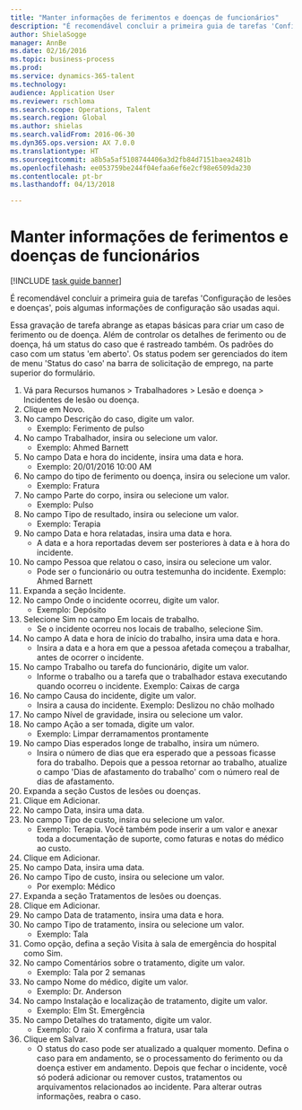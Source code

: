 ```yaml
--- 
title: "Manter informações de ferimentos e doenças de funcionários"
description: "É recomendável concluir a primeira guia de tarefas 'Configuração de lesões e doenças', pois algumas informações de configuração são usadas aqui."
author: ShielaSogge
manager: AnnBe
ms.date: 02/16/2016
ms.topic: business-process
ms.prod: 
ms.service: dynamics-365-talent
ms.technology: 
audience: Application User
ms.reviewer: rschloma
ms.search.scope: Operations, Talent
ms.search.region: Global
ms.author: shielas
ms.search.validFrom: 2016-06-30
ms.dyn365.ops.version: AX 7.0.0
ms.translationtype: HT
ms.sourcegitcommit: a8b5a5af5108744406a3d2fb84d7151baea2481b
ms.openlocfilehash: ee053759be244f04efaa6ef6e2cf98e6509da230
ms.contentlocale: pt-br
ms.lasthandoff: 04/13/2018

---
```

# <a name="maintain-employee-injury-and-illness-information"></a>Manter informações de ferimentos e doenças de funcionários

[!INCLUDE [task guide banner](../../includes/task-guide-banner.md)]

É recomendável concluir a primeira guia de tarefas 'Configuração de lesões e doenças', pois algumas informações de configuração são usadas aqui. 



Essa gravação de tarefa abrange as etapas básicas para criar um caso de ferimento ou de doença. Além de controlar os detalhes de ferimento ou de doença, há um status do caso que é rastreado também.  Os padrões do caso com um status 'em aberto'.  Os status podem ser gerenciados do item de menu 'Status do caso' na barra de solicitação de emprego, na parte superior do formulário.

1. Vá para Recursos humanos > Trabalhadores > Lesão e doença > Incidentes de lesão ou doença.
2. Clique em Novo.
3. No campo Descrição do caso, digite um valor.
    * Exemplo: Ferimento de pulso  
4. No campo Trabalhador, insira ou selecione um valor.
    * Exemplo: Ahmed Barnett  
5. No campo Data e hora do incidente, insira uma data e hora.
    * Exemplo: 20/01/2016 10:00 AM  
6. No campo do tipo de ferimento ou doença, insira ou selecione um valor.
    * Exemplo: Fratura  
7. No campo Parte do corpo, insira ou selecione um valor.
    * Exemplo: Pulso  
8. No campo Tipo de resultado, insira ou selecione um valor.
    * Exemplo: Terapia  
9. No campo Data e hora relatadas, insira uma data e hora.
    * A data e a hora reportadas devem ser posteriores à data e à hora do incidente.  
10. No campo Pessoa que relatou o caso, insira ou selecione um valor.
    * Pode ser o funcionário ou outra testemunha do incidente.  Exemplo: Ahmed Barnett  
11. Expanda a seção Incidente.
12. No campo Onde o incidente ocorreu, digite um valor.
    * Exemplo: Depósito  
13. Selecione Sim no campo Em locais de trabalho.
    * Se o incidente ocorreu nos locais de trabalho, selecione Sim.  
14. No campo A data e hora de início do trabalho, insira uma data e hora.
    * Insira a data e a hora em que a pessoa afetada começou a trabalhar, antes de ocorrer o incidente.  
15. No campo Trabalho ou tarefa do funcionário, digite um valor.
    * Informe o trabalho ou a tarefa que o trabalhador estava executando quando ocorreu o incidente.  Exemplo: Caixas de carga  
16. No campo Causa do incidente, digite um valor.
    * Insira a causa do incidente.  Exemplo: Deslizou no chão molhado  
17. No campo Nível de gravidade, insira ou selecione um valor.
18. No campo Ação a ser tomada, digite um valor.
    * Exemplo: Limpar derramamentos prontamente  
19. No campo Dias esperados longe de trabalho, insira um número.
    * Insira o número de dias que era esperado que a pessoas ficasse fora do trabalho.  Depois que a pessoa retornar ao trabalho, atualize o campo 'Dias de afastamento do trabalho' com o número real de dias de afastamento.  
20. Expanda a seção Custos de lesões ou doenças.
21. Clique em Adicionar.
22. No campo Data, insira uma data.
23. No campo Tipo de custo, insira ou selecione um valor.
    * Exemplo: Terapia. Você também pode inserir a um valor e anexar toda a documentação de suporte, como faturas e notas do médico ao custo.  
24. Clique em Adicionar.
25. No campo Data, insira uma data.
26. No campo Tipo de custo, insira ou selecione um valor.
    * Por exemplo: Médico  
27. Expanda a seção Tratamentos de lesões ou doenças.
28. Clique em Adicionar.
29. No campo Data de tratamento, insira uma data e hora.
30. No campo Tipo de tratamento, insira ou selecione um valor.
    * Exemplo: Tala  
31. Como opção, defina a seção Visita à sala de emergência do hospital como Sim.
32. No campo Comentários sobre o tratamento, digite um valor.
    * Exemplo: Tala por 2 semanas  
33. No campo Nome do médico, digite um valor.
    * Exemplo: Dr. Anderson  
34. No campo Instalação e localização de tratamento, digite um valor.
    * Exemplo: Elm St. Emergência  
35. No campo Detalhes do tratamento, digite um valor.
    * Exemplo: O raio X confirma a fratura, usar tala  
36. Clique em Salvar.
    * O status do caso pode ser atualizado a qualquer momento.  Defina o caso para em andamento, se o processamento do ferimento ou da doença estiver em andamento.  Depois que fechar o incidente, você só poderá adicionar ou remover custos, tratamentos ou arquivamentos relacionados ao incidente.  Para alterar outras informações, reabra o caso.  


